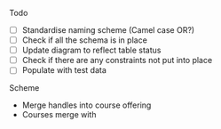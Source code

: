 Todo

- [ ] Standardise naming scheme (Camel case OR?)
- [ ] Check if all the schema is in place
- [ ] Update diagram to reflect table status
- [ ] Check if there are any constraints not put into place
- [ ] Populate with test data

Scheme

- Merge handles into course offering
- Courses merge with
